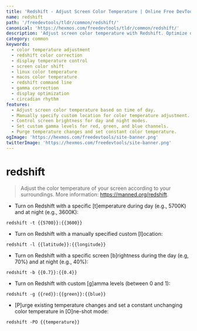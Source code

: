 ```yaml
---
title: 'Redshift - Adjust Screen Color Temperature | Online Free DevTools by Hexmos'
name: redshift
path: '/freedevtools/tldr/common/redshift/'
canonical: 'https://hexmos.com/freedevtools/tldr/common/redshift/'
description: 'Adjust screen color temperature with Redshift. Optimize display for day and night viewing on Linux, macOS, and other platforms. Free online tool, no registration required.'
category: common
keywords:
  - color temperature adjustment
  - redshift color correction
  - display temperature control
  - screen color shift
  - linux color temperature
  - macos color temperature
  - redshift command line
  - gamma correction
  - display optimization
  - circadian rhythm
features:
  - Adjust screen color temperature based on time of day.
  - Manually specify custom location for color temperature adjustment.
  - Control screen brightness for day and night modes.
  - Set custom gamma levels for red, green, and blue channels.
  - Purge temperature changes and set constant color temperature.
ogImage: 'https://hexmos.com/freedevtools/site-banner.png'
twitterImage: 'https://hexmos.com/freedevtools/site-banner.png'
---
```


# redshift

> Adjust the color temperature of your screen according to your surroundings.
> More information: <https://manned.org/redshift>.

- Turn on Redshift with a specific [t]emperature during day (e.g., 5700K) and at night (e.g., 3600K):

`redshift -t {{5700}}:{{3600}}`

- Turn on Redshift with a manually specified custom [l]ocation:

`redshift -l {{latitude}}:{{longitude}}`

- Turn on Redshift with a specific screen [b]rightness during the day (e.g, 70%) and at night (e.g., 40%):

`redshift -b {{0.7}}:{{0.4}}`

- Turn on Redshift with custom [g]amma levels (between 0 and 1):

`redshift -g {{red}}:{{green}}:{{blue}}`

- [P]urge existing temperature changes and set a constant unchanging color temperature in [O]ne-shot mode:

`redshift -PO {{temperature}}`

